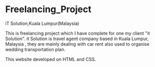 # Freelancing_Project
iT Solution,Kuala Lumpur(Malaysia)


This is freelancing project which I have complete for one my client "it Solution". it Solution is travel agent company based in Kuala Lumpur, Malaysia , they are  mainly dealing with car rent also used to organise wedding transportation plan.

This website developed on HTML and CSS. 


